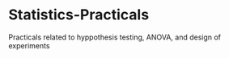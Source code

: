 # Statistics-Practicals
Practicals related to hyppothesis testing, ANOVA, and design of experiments
